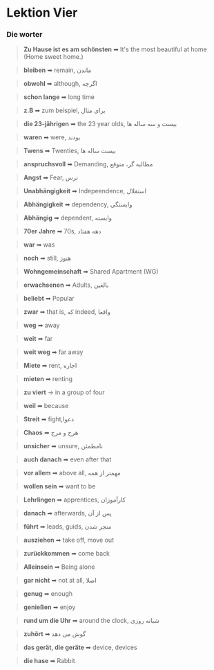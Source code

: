 # Lektion Vier

### Die worter

> **Zu Hause ist es am schönsten** ➡ It's the most beautiful at home (Home sweet home.)

> **bleiben** ➡ remain, ماندن

> **obwohl** ➡ although, اگرچه

> **schon lange** ➡ long time

> **z.B** ➡ zum beispiel, برای مثال

> **die 23-jährigen** ➡ the 23 year olds, بیست و سه ساله ها

> **waren** ➡ were, بودند

> **Twens** ➡ Twenties, بیست ساله ها

> **anspruchsvoll** ➡ Demanding, مطالبه گر، متوقع

> **Angst** ➡ Fear, ترس

> **Unabhängigkeit** ➡ Indepeendence, استقلال

> **Abhängigkeit** ➡ dependency, وابستگی

> **Abhängig** ➡ dependent, وابسته

> **70er Jahre** ➡ 70s, دهه هفتاد

> **war** ➡ was

> **noch** ➡ still, هنوز

> **Wohngemeinschaft** ➡ Shared Apartment (WG)

> **erwachsenen** ➡ Adults, بالغین

> **beliebt** ➡ Popular

> **zwar** ➡ that is, که indeed, واقعا

> **weg** ➡ away

> **weit** ➡ far

> **weit weg** ➡ far away

> **Miete** ➡ rent, اجاره

> **mieten** ➡ renting

> **zu viert** -> in a group of four

> **weil** ➡ because

> **Streit** ➡ fight,دعوا

> **Chaos** ➡ هرج و مرج

> **unsicher** ➡ unsure, نامطمئن

> **auch danach** ➡ even after that

> **vor allem** ➡ above all, مهمتر از همه

> **wollen sein** ➡ want to be

> **Lehrlingen** ➡ apprentices, کارآموزان

> **danach** ➡ afterwards, پس از آن

> **führt** ➡ leads, guids, منجر شدن

> **ausziehen** ➡ take off, move out

> **zurückkommen** ➡ come back

> **Alleinsein** ➡ Being alone

> **gar nicht** ➡ not at all, اصلا

> **genug** ➡ enough

> **genießen** ➡ enjoy

> **rund um die Uhr** ➡ around the clock, شبانه روزی

> **zuhört** ➡ گوش می دهد

> **das gerät, die geräte** ➡ device, devices

> **die hase** ➡ Rabbit